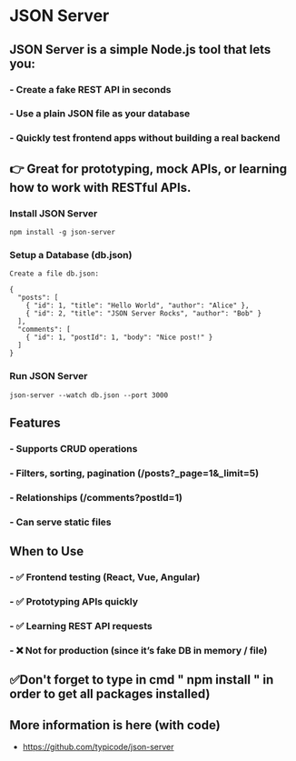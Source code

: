 # JSON Server

## JSON Server is a simple Node.js tool that lets you:
### - Create a fake REST API in seconds
### - Use a plain JSON file as your database
### - Quickly test frontend apps without building a real backend

## 👉 Great for prototyping, mock APIs, or learning how to work with RESTful APIs.

### Install JSON Server
```
npm install -g json-server
```

### Setup a Database (db.json)
```
Create a file db.json:

{
  "posts": [
    { "id": 1, "title": "Hello World", "author": "Alice" },
    { "id": 2, "title": "JSON Server Rocks", "author": "Bob" }
  ],
  "comments": [
    { "id": 1, "postId": 1, "body": "Nice post!" }
  ]
}
```

### Run JSON Server
```
json-server --watch db.json --port 3000
```

## Features
### - Supports CRUD operations
### - Filters, sorting, pagination (/posts?_page=1&_limit=5)
### - Relationships (/comments?postId=1)
### - Can serve static files

## When to Use

### - ✅ Frontend testing (React, Vue, Angular)
### - ✅ Prototyping APIs quickly
### - ✅ Learning REST API requests
### - ❌ Not for production (since it’s fake DB in memory / file)

## ✅Don't forget to type in cmd " npm install " in order to get all packages installed)

## More information is here (with code)
 - https://github.com/typicode/json-server
